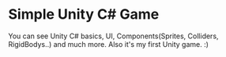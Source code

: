 # Simple Unity C# Game
You can see Unity C# basics, UI, Components(Sprites, Colliders, RigidBodys..) and much more.
Also it's my first Unity game. :)
